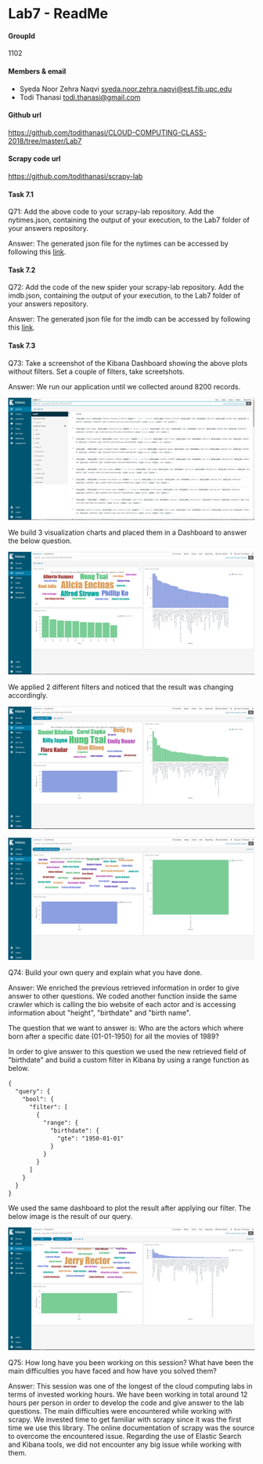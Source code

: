 # Lab7 - ReadMe

#### GroupId
1102

#### Members & email
- Syeda Noor Zehra Naqvi         <syeda.noor.zehra.naqvi@est.fib.upc.edu>
- Todi Thanasi                   <todi.thanasi@gmail.com>
                         
#### Github url
https://github.com/todithanasi/CLOUD-COMPUTING-CLASS-2018/tree/master/Lab7

#### Scrapy code url
https://github.com/todithanasi/scrapy-lab

#### Task 7.1

Q71: Add the above code to your scrapy-lab repository. Add the nytimes.json, containing the output of your execution, to the Lab7 folder of your answers repository. 

Answer: The generated json file for the nytimes can be accessed by following this [link](nytimes.json).

#### Task 7.2

Q72: Add the code of the new spider your scrapy-lab repository. Add the imdb.json, containing the output of your execution, to the Lab7 folder of your answers repository. 

Answer: The generated json file for the imdb can be accessed by following this [link](imdb.json).

#### Task 7.3

Q73: Take a screenshot of the Kibana Dashboard showing the above plots without filters. Set a couple of filters, take screetshots. 

Answer: We run our application until we collected around 8200 records. 

![Total](screenshots/Total.PNG)

We build 3 visualization charts and placed them in a Dashboard to answer the below question. 

![Dashboard](screenshots/Dashboard.PNG)

We applied 2 different filters and noticed that the result was changing accordingly.

![Filter1](screenshots/Filtered.PNG)


![Filter2](screenshots/Filtered2.PNG)


Q74: Build your own query and explain what you have done.

Answer: We enriched the previous retrieved information in order to give answer to other questions. We coded another function inside the same crawler which is calling the bio website of each actor and is accessing information about "height", "birthdate" and "birth name". 

The question that we want to answer is: Who are the actors which where born after a specific date (01-01-1950) for all the movies of 1989?

In order to give answer to this question we used the new retrieved field of "birthdate" and build a custom filter in Kibana by using a range function as below.

```
{
  "query": {
    "bool": {
      "filter": [
        {
          "range": {
            "birthdate": {
              "gte": "1950-01-01"
            }
          }
        }
      ]
    }
  }
}
```
We used the same dashboard to plot the result after applying our filter. The below image is the result of our query.

![CustomQuery](screenshots/CustomQuery.PNG)


Q75: How long have you been working on this session? What have been the main difficulties you have faced and how have you solved them? 

Answer: This session was one of the longest of the cloud computing labs in terms of invested working hours. We have been working in total around 12 hours per person in order to develop the code and give answer to the lab questions. The main difficulties were encountered while working with scrapy. We invested time to get familiar with scrapy since it was the first time we use this library. The online documentation of scrapy was the source to overcome the encountered issue. Regarding the use of Elastic Search and Kibana tools, we did not encounter any big issue while working with them. 